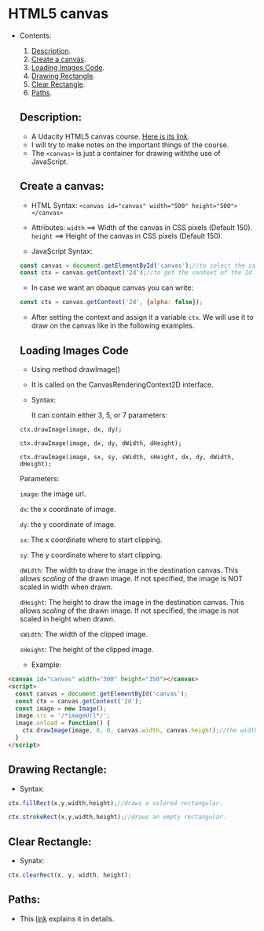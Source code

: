 # HTML5 canvas

- Contents:
  1. [Description](#description).
  2. [Create a canvas](#create-a-canvas).
  3. [Loading Images Code](#loading-images-code).
  4. [Drawing Rectangle](#drawing-rectangle).
  5. [Clear Rectangle](#clear-rectangle).
  6. [Paths](#paths).
  
  ## Description:
  - A Udacity HTML5 canvas course. [Here is its link](https://classroom.udacity.com/courses/ud292).
  - I will try to make notes on the  important things of the course.
  - The `<canvas>`  is just a container for drawing withthe use of JavaScript.
  
  
  
  ## Create a canvas:
  
  - HTML Syntax:  `<canvas id="canvas" width="500" height="500"></canvas>`
  - Attributes: `width` ==> Width of the canvas in CSS pixels (Default 150).
                `height` ==> Height of the canvas in CSS pixels (Default 150).
                
                
  - JavaScript Syntax: 
  ```javascript
  const canvas = document.getElementById('canvas');//to select the canvas element
  const ctx = canvas.getContext('2d');//to get the context of the 2d canvas. It can also be 3d but this course is about 2d.
  ```
  
  - In case we want an obaque canvas you can write:
  
  ```javascript
  const ctx = canvas.getContext('2d', {alpha: false});
  ```
  
  - After setting the context and assign it a variable `ctx`. We will use it to draw on the canvas like in the following examples.
  
  
  ## Loading Images Code
  
  - Using method drawImage()
  - It is called on the CanvasRenderingContext2D interface.
  - Syntax:
  
    It can contain either 3, 5, or 7 parameters:
    
  `ctx.drawImage(image, dx, dy);`
  
  `ctx.drawImage(image, dx, dy, dWidth, dHeight);`
  
  `ctx.drawImage(image, sx, sy, sWidth, sHeight, dx, dy, dWidth, dHeight);`
  
  Parameters:
  
  `image`: the image url.
  
  `dx`: the x coordinate of image.
  
  `dy`: the y coordinate of image.
  
  `sx`: The x coordinate where to start clipping.
  
  `sy`: The y coordinate where to start clipping.
  
  `dWidth`: The width to draw the image in the destination canvas. This allows _scaling_ of the drawn image. If not specified, the image is NOT scaled in width when drawn.
  
  `dHeight`: The height to draw the image in the destination canvas. This allows _scaling_ of the drawn image. If not specified, the image is not scaled in height when drawn.
  
  `sWidth`: The width of the clipped image.
  
  `sHeight`: The height of the clipped image.
  
  
  - Example:
```html
<canvas id="canvas" width="300" height="350"></canvas>
<script>
  const canvas = document.getElementById('canvas');
  const ctx = canvas.getContext('2d');
  const image = new Image();
  image.src = '/*imageUrl*/';
  image.onload = function() {
    ctx.drawImage(image, 0, 0, canvas.width, canvas.height);//the width and height of the image will be the canvas's width and height.
  }
</script>  
```
  
  ## Drawing Rectangle:
  
  - Syntax:
  ```javascript
  ctx.fillRect(x,y,width,height);//draws a colored rectangular.
  ```
  ```javascript
  ctx.strokeRect(x,y,width,height);//draws an empty rectangular.
  ```
  
  
  ## Clear Rectangle:
  
  - Synatx:
  ```javascript
  ctx.clearRect(x, y, width, height);
  ```
  
 
  
  ## Paths:
  
  - This [link](http://www.w3.org/TR/2dcontext/#building-paths) explains it in details.
  
  
  
